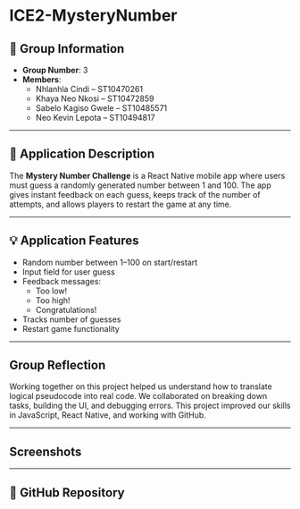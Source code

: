 # ICE2-MysteryNumber

## 👥 Group Information
- **Group Number**: 3  
- **Members**:
  - Nhlanhla Cindi   – ST10470261
  - Khaya Neo Nkosi      – ST10472859
  - Sabelo Kagiso Gwele  – ST10485571            
  - Neo Kevin Lepota       – ST10494817

---

## 📱 Application Description

The **Mystery Number Challenge** is a React Native mobile app where users must guess a randomly generated number between 1 and 100. The app gives instant feedback on each guess, keeps track of the number of attempts, and allows players to restart the game at any time.

---

## 💡 Application Features
- Random number between 1–100 on start/restart
- Input field for user guess
- Feedback messages:
  - Too low!
  - Too high!
  - Congratulations!
- Tracks number of guesses
- Restart game functionality

---

## Group Reflection

Working together on this project helped us understand how to translate logical pseudocode into real code. We collaborated on breaking down tasks, building the UI, and debugging errors. This project improved our skills in JavaScript, React Native, and working with GitHub.

---

## Screenshots



---

## 🔗 GitHub Repository


